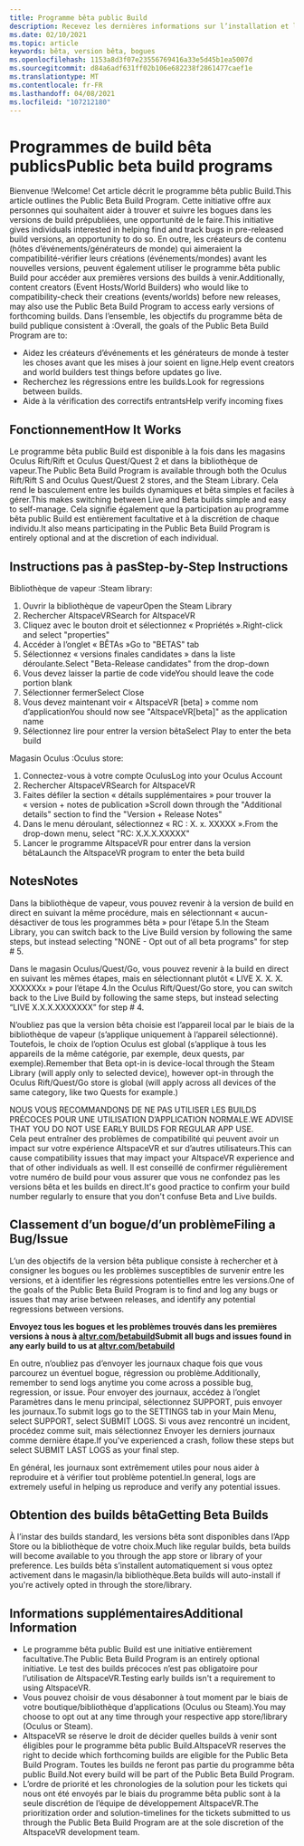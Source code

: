 ```yaml
---
title: Programme bêta public Build
description: Recevez les dernières informations sur l’installation et la création de bogues pour le programme de build bêta AltspaceVR le plus récent.
ms.date: 02/10/2021
ms.topic: article
keywords: bêta, version bêta, bogues
ms.openlocfilehash: 1153a8d3f07e23556769416a33e5d45b1ea5007d
ms.sourcegitcommit: d84a6adf631ff02b106e682238f2861477caef1e
ms.translationtype: MT
ms.contentlocale: fr-FR
ms.lasthandoff: 04/08/2021
ms.locfileid: "107212180"
---
```

# <a name="public-beta-build-programs"></a><span data-ttu-id="33f32-104">Programmes de build bêta publics</span><span class="sxs-lookup"><span data-stu-id="33f32-104">Public beta build programs</span></span>

<span data-ttu-id="33f32-105">Bienvenue !</span><span class="sxs-lookup"><span data-stu-id="33f32-105">Welcome!</span></span> <span data-ttu-id="33f32-106">Cet article décrit le programme bêta public Build.</span><span class="sxs-lookup"><span data-stu-id="33f32-106">This article outlines the Public Beta Build Program.</span></span> <span data-ttu-id="33f32-107">Cette initiative offre aux personnes qui souhaitent aider à trouver et suivre les bogues dans les versions de build prépubliées, une opportunité de le faire.</span><span class="sxs-lookup"><span data-stu-id="33f32-107">This initiative gives individuals interested in helping find and track bugs in pre-released build versions, an opportunity to do so.</span></span> <span data-ttu-id="33f32-108">En outre, les créateurs de contenu (hôtes d’événements/générateurs de monde) qui aimeraient la compatibilité-vérifier leurs créations (événements/mondes) avant les nouvelles versions, peuvent également utiliser le programme bêta public Build pour accéder aux premières versions des builds à venir.</span><span class="sxs-lookup"><span data-stu-id="33f32-108">Additionally, content creators (Event Hosts/World Builders) who would like to compatibility-check their creations (events/worlds) before new releases, may also use the Public Beta Build Program to access early versions of forthcoming builds.</span></span> <span data-ttu-id="33f32-109">Dans l’ensemble, les objectifs du programme bêta de build publique consistent à :</span><span class="sxs-lookup"><span data-stu-id="33f32-109">Overall, the goals of the Public Beta Build Program are to:</span></span> 

* <span data-ttu-id="33f32-110">Aidez les créateurs d’événements et les générateurs de monde à tester les choses avant que les mises à jour soient en ligne.</span><span class="sxs-lookup"><span data-stu-id="33f32-110">Help event creators and world builders test things before updates go live.</span></span>  
* <span data-ttu-id="33f32-111">Recherchez les régressions entre les builds.</span><span class="sxs-lookup"><span data-stu-id="33f32-111">Look for regressions between builds.</span></span> 
* <span data-ttu-id="33f32-112">Aide à la vérification des correctifs entrants</span><span class="sxs-lookup"><span data-stu-id="33f32-112">Help verify incoming fixes</span></span> 
 
## <a name="how-it-works"></a><span data-ttu-id="33f32-113">Fonctionnement</span><span class="sxs-lookup"><span data-stu-id="33f32-113">How It Works</span></span>

<span data-ttu-id="33f32-114">Le programme bêta public Build est disponible à la fois dans les magasins Oculus Rift/Rift et Oculus Quest/Quest 2 et dans la bibliothèque de vapeur.</span><span class="sxs-lookup"><span data-stu-id="33f32-114">The Public Beta Build Program is available through both the Oculus Rift/Rift S and Oculus Quest/Quest 2 stores, and the Steam Library.</span></span> <span data-ttu-id="33f32-115">Cela rend le basculement entre les builds dynamiques et bêta simples et faciles à gérer.</span><span class="sxs-lookup"><span data-stu-id="33f32-115">This makes switching between Live and Beta builds simple and easy to self-manage.</span></span> <span data-ttu-id="33f32-116">Cela signifie également que la participation au programme bêta public Build est entièrement facultative et à la discrétion de chaque individu.</span><span class="sxs-lookup"><span data-stu-id="33f32-116">It also means participating in the Public Beta Build Program is entirely optional and at the discretion of each individual.</span></span> 

## <a name="step-by-step-instructions"></a><span data-ttu-id="33f32-117">Instructions pas à pas</span><span class="sxs-lookup"><span data-stu-id="33f32-117">Step-by-Step Instructions</span></span>  

<span data-ttu-id="33f32-118">Bibliothèque de vapeur :</span><span class="sxs-lookup"><span data-stu-id="33f32-118">Steam library:</span></span>

1. <span data-ttu-id="33f32-119">Ouvrir la bibliothèque de vapeur</span><span class="sxs-lookup"><span data-stu-id="33f32-119">Open the Steam Library</span></span>
2. <span data-ttu-id="33f32-120">Rechercher AltspaceVR</span><span class="sxs-lookup"><span data-stu-id="33f32-120">Search for AltspaceVR</span></span>
3. <span data-ttu-id="33f32-121">Cliquez avec le bouton droit et sélectionnez « Propriétés ».</span><span class="sxs-lookup"><span data-stu-id="33f32-121">Right-click and select "properties"</span></span>
4. <span data-ttu-id="33f32-122">Accéder à l’onglet « BÊTAs »</span><span class="sxs-lookup"><span data-stu-id="33f32-122">Go to "BETAS" tab</span></span>
5. <span data-ttu-id="33f32-123">Sélectionnez « versions finales candidates » dans la liste déroulante.</span><span class="sxs-lookup"><span data-stu-id="33f32-123">Select "Beta-Release candidates" from the drop-down</span></span>
6. <span data-ttu-id="33f32-124">Vous devez laisser la partie de code vide</span><span class="sxs-lookup"><span data-stu-id="33f32-124">You should leave the code portion blank</span></span>
7. <span data-ttu-id="33f32-125">Sélectionner fermer</span><span class="sxs-lookup"><span data-stu-id="33f32-125">Select Close</span></span>
8. <span data-ttu-id="33f32-126">Vous devez maintenant voir « AltspaceVR [beta] » comme nom d’application</span><span class="sxs-lookup"><span data-stu-id="33f32-126">You should now see "AltspaceVR[beta]" as the application name</span></span>
9. <span data-ttu-id="33f32-127">Sélectionnez lire pour entrer la version bêta</span><span class="sxs-lookup"><span data-stu-id="33f32-127">Select Play to enter the beta build</span></span>

<span data-ttu-id="33f32-128">Magasin Oculus :</span><span class="sxs-lookup"><span data-stu-id="33f32-128">Oculus store:</span></span>

1. <span data-ttu-id="33f32-129">Connectez-vous à votre compte Oculus</span><span class="sxs-lookup"><span data-stu-id="33f32-129">Log into your Oculus Account</span></span>
2. <span data-ttu-id="33f32-130">Rechercher AltspaceVR</span><span class="sxs-lookup"><span data-stu-id="33f32-130">Search for AltspaceVR</span></span>
3. <span data-ttu-id="33f32-131">Faites défiler la section « détails supplémentaires » pour trouver la « version + notes de publication »</span><span class="sxs-lookup"><span data-stu-id="33f32-131">Scroll down through the "Additional details" section to find the "Version + Release Notes"</span></span>
4. <span data-ttu-id="33f32-132">Dans le menu déroulant, sélectionnez « RC : X. x. XXXXX ».</span><span class="sxs-lookup"><span data-stu-id="33f32-132">From the drop-down menu, select "RC: X.X.X.XXXXX"</span></span>
5. <span data-ttu-id="33f32-133">Lancer le programme AltspaceVR pour entrer dans la version bêta</span><span class="sxs-lookup"><span data-stu-id="33f32-133">Launch the AltspaceVR program to enter the beta build</span></span>

## <a name="notes"></a><span data-ttu-id="33f32-134">Notes</span><span class="sxs-lookup"><span data-stu-id="33f32-134">Notes</span></span>

<span data-ttu-id="33f32-135">Dans la bibliothèque de vapeur, vous pouvez revenir à la version de build en direct en suivant la même procédure, mais en sélectionnant « aucun-désactiver de tous les programmes bêta » pour l’étape 5.</span><span class="sxs-lookup"><span data-stu-id="33f32-135">In the Steam Library, you can switch back to the Live Build version by following the same steps, but instead selecting "NONE - Opt out of all beta programs" for step # 5.</span></span> 

<span data-ttu-id="33f32-136">Dans le magasin Oculus/Quest/Go, vous pouvez revenir à la build en direct en suivant les mêmes étapes, mais en sélectionnant plutôt « LIVE X. X. X. XXXXXXx » pour l’étape 4.</span><span class="sxs-lookup"><span data-stu-id="33f32-136">In the Oculus Rift/Quest/Go store, you can switch back to the Live Build by following the same steps, but instead selecting “LIVE X.X.X.XXXXXXX” for step # 4.</span></span> 

<span data-ttu-id="33f32-137">N’oubliez pas que la version bêta choisie est l’appareil local par le biais de la bibliothèque de vapeur (s’applique uniquement à l’appareil sélectionné). Toutefois, le choix de l’option Oculus est global (s’applique à tous les appareils de la même catégorie, par exemple, deux quests, par exemple).</span><span class="sxs-lookup"><span data-stu-id="33f32-137">Remember that Beta opt-in is device-local through the Steam Library (will apply only to selected device), however opt-in through the Oculus Rift/Quest/Go store is global (will apply across all devices of the same category, like two Quests for example.)</span></span> 

<span data-ttu-id="33f32-138">NOUS VOUS RECOMMANDONS DE NE PAS UTILISER LES BUILDS PRÉCOCES POUR UNE UTILISATION D’APPLICATION NORMALE.</span><span class="sxs-lookup"><span data-stu-id="33f32-138">WE ADVISE THAT YOU DO NOT USE EARLY BUILDS FOR REGULAR APP USE.</span></span>  
<span data-ttu-id="33f32-139">Cela peut entraîner des problèmes de compatibilité qui peuvent avoir un impact sur votre expérience AltspaceVR et sur d’autres utilisateurs.</span><span class="sxs-lookup"><span data-stu-id="33f32-139">This can cause compatibility issues that may impact your AltspaceVR experience and that of other individuals as well.</span></span> <span data-ttu-id="33f32-140">Il est conseillé de confirmer régulièrement votre numéro de build pour vous assurer que vous ne confondez pas les versions bêta et les builds en direct.</span><span class="sxs-lookup"><span data-stu-id="33f32-140">It's good practice to confirm your build number regularly to ensure that you don't confuse Beta and Live builds.</span></span> 

## <a name="filing-a-bugissue"></a><span data-ttu-id="33f32-141">Classement d’un bogue/d’un problème</span><span class="sxs-lookup"><span data-stu-id="33f32-141">Filing a Bug/Issue</span></span>

<span data-ttu-id="33f32-142">L’un des objectifs de la version bêta publique consiste à rechercher et à consigner les bogues ou les problèmes susceptibles de survenir entre les versions, et à identifier les régressions potentielles entre les versions.</span><span class="sxs-lookup"><span data-stu-id="33f32-142">One of the goals of the Public Beta Build Program is to find and log any bugs or issues that may arise between releases, and identify any potential regressions between versions.</span></span>  

<span data-ttu-id="33f32-143">**Envoyez tous les bogues et les problèmes trouvés dans les premières versions à nous à [altvr.com/betabuild](https://help.altvr.com/hc/requests/new?ticket_form_id=360004678833)**</span><span class="sxs-lookup"><span data-stu-id="33f32-143">**Submit all bugs and issues found in any early build to us at [altvr.com/betabuild](https://help.altvr.com/hc/requests/new?ticket_form_id=360004678833)**</span></span>

<span data-ttu-id="33f32-144">En outre, n’oubliez pas d’envoyer les journaux chaque fois que vous parcourez un éventuel bogue, régression ou problème.</span><span class="sxs-lookup"><span data-stu-id="33f32-144">Additionally, remember to send logs anytime you come across a possible bug, regression, or issue.</span></span> <span data-ttu-id="33f32-145">Pour envoyer des journaux, accédez à l’onglet Paramètres dans le menu principal, sélectionnez SUPPORT, puis envoyer les journaux.</span><span class="sxs-lookup"><span data-stu-id="33f32-145">To submit logs go to the SETTINGS tab in your Main Menu, select SUPPORT, select SUBMIT LOGS.</span></span> <span data-ttu-id="33f32-146">Si vous avez rencontré un incident, procédez comme suit, mais sélectionnez Envoyer les derniers journaux comme dernière étape.</span><span class="sxs-lookup"><span data-stu-id="33f32-146">If you've experienced a crash, follow these steps but select SUBMIT LAST LOGS as your final step.</span></span> 

<span data-ttu-id="33f32-147">En général, les journaux sont extrêmement utiles pour nous aider à reproduire et à vérifier tout problème potentiel.</span><span class="sxs-lookup"><span data-stu-id="33f32-147">In general, logs are extremely useful in helping us reproduce and verify any potential issues.</span></span> 

## <a name="getting-beta-builds"></a><span data-ttu-id="33f32-148">Obtention des builds bêta</span><span class="sxs-lookup"><span data-stu-id="33f32-148">Getting Beta Builds</span></span>

<span data-ttu-id="33f32-149">À l’instar des builds standard, les versions bêta sont disponibles dans l’App Store ou la bibliothèque de votre choix.</span><span class="sxs-lookup"><span data-stu-id="33f32-149">Much like regular builds, beta builds will become available to you through the app store or library of your preference.</span></span> <span data-ttu-id="33f32-150">Les builds bêta s’installent automatiquement si vous optez activement dans le magasin/la bibliothèque.</span><span class="sxs-lookup"><span data-stu-id="33f32-150">Beta builds will auto-install if you're actively opted in through the store/library.</span></span> 

## <a name="additional-information"></a><span data-ttu-id="33f32-151">Informations supplémentaires</span><span class="sxs-lookup"><span data-stu-id="33f32-151">Additional Information</span></span>

* <span data-ttu-id="33f32-152">Le programme bêta public Build est une initiative entièrement facultative.</span><span class="sxs-lookup"><span data-stu-id="33f32-152">The Public Beta Build Program is an entirely optional initiative.</span></span> <span data-ttu-id="33f32-153">Le test des builds précoces n’est pas obligatoire pour l’utilisation de AltspaceVR.</span><span class="sxs-lookup"><span data-stu-id="33f32-153">Testing early builds isn't a requirement to using AltspaceVR.</span></span> 
* <span data-ttu-id="33f32-154">Vous pouvez choisir de vous désabonner à tout moment par le biais de votre boutique/bibliothèque d’applications (Oculus ou Steam).</span><span class="sxs-lookup"><span data-stu-id="33f32-154">You may choose to opt out at any time through your respective app store/library (Oculus or Steam).</span></span>  
* <span data-ttu-id="33f32-155">AltspaceVR se réserve le droit de décider quelles builds à venir sont éligibles pour le programme bêta public Build.</span><span class="sxs-lookup"><span data-stu-id="33f32-155">AltspaceVR reserves the right to decide which forthcoming builds are eligible for the Public Beta Build Program.</span></span> <span data-ttu-id="33f32-156">Toutes les builds ne feront pas partie du programme bêta public Build.</span><span class="sxs-lookup"><span data-stu-id="33f32-156">Not every build will be part of the Public Beta Build Program.</span></span> 
* <span data-ttu-id="33f32-157">L’ordre de priorité et les chronologies de la solution pour les tickets qui nous ont été envoyés par le biais du programme bêta public sont à la seule discrétion de l’équipe de développement AltspaceVR.</span><span class="sxs-lookup"><span data-stu-id="33f32-157">The prioritization order and solution-timelines for the tickets submitted to us through the Public Beta Build Program are at the sole discretion of the AltspaceVR development team.</span></span> 